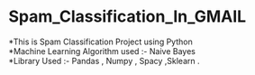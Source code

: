 # Spam_Classification_In_GMAIL

*This is Spam Classification Project using Python                                                                                                  
*Machine Learning Algorithm used :- Naive Bayes                                                                                                      
*Library Used :- Pandas , Numpy , Spacy ,Sklearn .
